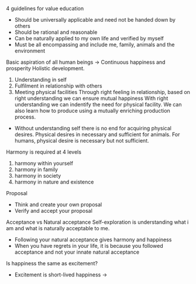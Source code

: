 4 guidelines for value education
- Should be universally applicable and need not be handed down by others
- Should be rational and reasonable
- Can be naturally applied to my own life and verified by myself
- Must be all encompassing and include me, family, animals and the environment

Basic aspiration of all human beings → Continuous happiness and prosperity
Holistic development.
1. Understanding in self
2. Fulfilment in relationship with others
3. Meeting physical facilities
Through right feeling in relationship, based on right understanding we can ensure mutual happiness
With right understanding we can indentify the need for physical facility. We can also learn how to produce using a mutually enriching production process.
- Without understanding self there is no end for acquiring physical desires. Physical desires in necessary and sufficient for animals. For humans, physical desire is necessary but not sufficient.

Harmony is required at 4 levels
1. harmony within yourself
2. harmony in family
3. harmony in society
4. harmony in nature and existence

Proposal
- Think and create your own proposal
- Verify and accept your proposal

Acceptance vs Natural acceptance
Self-exploration is understanding what i am and what is naturally acceptable to me.
- Following your natural acceptance gives harmony and happiness
- When you have regrets in your life, it is because you followed acceptance and not your innate natural acceptance

Is happiness the same as excitement?
- Excitement is short-lived happiness →